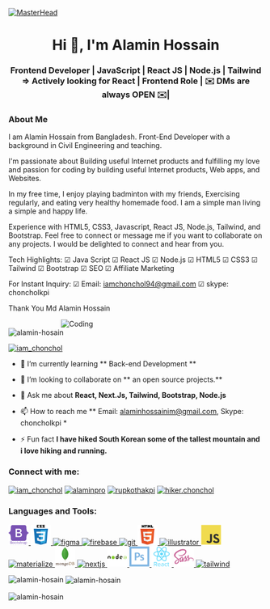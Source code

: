 [![MasterHead](https://media-exp1.licdn.com/dms/image/C5616AQGVWJ7LDyJdNw/profile-displaybackgroundimage-shrink_350_1400/0/1662717761183?e=1669248000&v=beta&t=YbyKU15_fMJMKp8qGgOwB94BwTGiReTZSxIAK-BVkQM)](https://www.linkedin.com/in/alaminpro/)

<h1 align="center">Hi 👋, I'm Alamin Hossain</h1>
<h3 align="center">Frontend Developer | JavaScript | React JS | Node.js | Tailwind => Actively looking for React | Frontend Role | ✉️ DMs are always OPEN ✉️|</h3>
<h3>About Me</h3>
<p>
I am Alamin Hossain from Bangladesh. Front-End Developer with a background in Civil Engineering and teaching.

I'm passionate about Building useful Internet products and fulfilling my love and passion for coding by building useful Internet products, Web apps, and Websites.

In my free time, I enjoy playing badminton with my friends, Exercising regularly, and eating very healthy homemade food. I am a simple man living a simple and happy life.

Experience with HTML5, CSS3, Javascript, React JS, Node.js, Tailwind, and Bootstrap. Feel free to connect or message me if you want to collaborate on any projects. I would be delighted to connect and hear from you.

Tech Highlights:
☑ Java Script
☑ React JS
☑ Node.js
☑ HTML5
☑ CSS3
☑ Tailwind
☑ Bootstrap
☑ SEO
☑ Affiliate Marketing

For Instant Inquiry:
☑ Email: iamchonchol94@gmail.com
☑ skype: choncholkpi

Thank You
Md Alamin Hossain
</p>

<img align="right" alt="Coding" width="400" src="https://miro.medium.com/max/1360/1*IRGHmiGsa16stedQvIaZfw.gif"/>

<p align="left"> <img src="https://komarev.com/ghpvc/?username=alamin-hosain&label=Profile%20views&color=0e75b6&style=flat" alt="alamin-hosain" /> </p>

<p align="left"> <a href="https://twitter.com/iam_chonchol" target="blank"><img src="https://img.shields.io/twitter/follow/iam_chonchol?logo=twitter&style=for-the-badge" alt="iam_chonchol" /></a> </p>

- 🌱 I’m currently learning ** Back-end Development **

- 👯 I’m looking to collaborate on ** an open source projects.**

- 💬 Ask me about **React, Next.Js, Tailwind, Bootstrap, Node.js**

- 📫 How to reach me ** Email: alaminhossainim@gmail.com, Skype: choncholkpi *

- ⚡ Fun fact **I have hiked South Korean some of the tallest mountain and i love hiking and running.**

<h3 align="left">Connect with me:</h3>
<p align="left">
<a href="https://twitter.com/iam_chonchol" target="blank"><img align="center" src="https://raw.githubusercontent.com/rahuldkjain/github-profile-readme-generator/master/src/images/icons/Social/twitter.svg" alt="iam_chonchol" height="30" width="40" /></a>
<a href="https://linkedin.com/in/alaminpro" target="blank"><img align="center" src="https://raw.githubusercontent.com/rahuldkjain/github-profile-readme-generator/master/src/images/icons/Social/linked-in-alt.svg" alt="alaminpro" height="30" width="40" /></a>
<a href="https://fb.com/rupkothakpi" target="blank"><img align="center" src="https://raw.githubusercontent.com/rahuldkjain/github-profile-readme-generator/master/src/images/icons/Social/facebook.svg" alt="rupkothakpi" height="30" width="40" /></a>
<a href="https://instagram.com/hiker.chonchol" target="blank"><img align="center" src="https://raw.githubusercontent.com/rahuldkjain/github-profile-readme-generator/master/src/images/icons/Social/instagram.svg" alt="hiker.chonchol" height="30" width="40" /></a>
</p>

<h3 align="left">Languages and Tools:</h3>
<p align="left"> <a href="https://getbootstrap.com" target="_blank" rel="noreferrer"> <img src="https://raw.githubusercontent.com/devicons/devicon/master/icons/bootstrap/bootstrap-plain-wordmark.svg" alt="bootstrap" width="40" height="40"/> </a> <a href="https://www.w3schools.com/css/" target="_blank" rel="noreferrer"> <img src="https://raw.githubusercontent.com/devicons/devicon/master/icons/css3/css3-original-wordmark.svg" alt="css3" width="40" height="40"/> </a> <a href="https://www.figma.com/" target="_blank" rel="noreferrer"> <img src="https://www.vectorlogo.zone/logos/figma/figma-icon.svg" alt="figma" width="40" height="40"/> </a> <a href="https://firebase.google.com/" target="_blank" rel="noreferrer"> <img src="https://www.vectorlogo.zone/logos/firebase/firebase-icon.svg" alt="firebase" width="40" height="40"/> </a> <a href="https://git-scm.com/" target="_blank" rel="noreferrer"> <img src="https://www.vectorlogo.zone/logos/git-scm/git-scm-icon.svg" alt="git" width="40" height="40"/> </a> <a href="https://www.w3.org/html/" target="_blank" rel="noreferrer"> <img src="https://raw.githubusercontent.com/devicons/devicon/master/icons/html5/html5-original-wordmark.svg" alt="html5" width="40" height="40"/> </a> <a href="https://www.adobe.com/in/products/illustrator.html" target="_blank" rel="noreferrer"> <img src="https://www.vectorlogo.zone/logos/adobe_illustrator/adobe_illustrator-icon.svg" alt="illustrator" width="40" height="40"/> </a> <a href="https://developer.mozilla.org/en-US/docs/Web/JavaScript" target="_blank" rel="noreferrer"> <img src="https://raw.githubusercontent.com/devicons/devicon/master/icons/javascript/javascript-original.svg" alt="javascript" width="40" height="40"/> </a> <a href="https://materializecss.com/" target="_blank" rel="noreferrer"> <img src="https://raw.githubusercontent.com/prplx/svg-logos/5585531d45d294869c4eaab4d7cf2e9c167710a9/svg/materialize.svg" alt="materialize" width="40" height="40"/> </a> <a href="https://www.mongodb.com/" target="_blank" rel="noreferrer"> <img src="https://raw.githubusercontent.com/devicons/devicon/master/icons/mongodb/mongodb-original-wordmark.svg" alt="mongodb" width="40" height="40"/> </a> <a href="https://nextjs.org/" target="_blank" rel="noreferrer"> <img src="https://cdn.worldvectorlogo.com/logos/nextjs-2.svg" alt="nextjs" width="40" height="40"/> </a> <a href="https://nodejs.org" target="_blank" rel="noreferrer"> <img src="https://raw.githubusercontent.com/devicons/devicon/master/icons/nodejs/nodejs-original-wordmark.svg" alt="nodejs" width="40" height="40"/> </a> <a href="https://www.photoshop.com/en" target="_blank" rel="noreferrer"> <img src="https://raw.githubusercontent.com/devicons/devicon/master/icons/photoshop/photoshop-line.svg" alt="photoshop" width="40" height="40"/> </a> <a href="https://reactjs.org/" target="_blank" rel="noreferrer"> <img src="https://raw.githubusercontent.com/devicons/devicon/master/icons/react/react-original-wordmark.svg" alt="react" width="40" height="40"/> </a> <a href="https://sass-lang.com" target="_blank" rel="noreferrer"> <img src="https://raw.githubusercontent.com/devicons/devicon/master/icons/sass/sass-original.svg" alt="sass" width="40" height="40"/> </a> <a href="https://tailwindcss.com/" target="_blank" rel="noreferrer"> <img src="https://www.vectorlogo.zone/logos/tailwindcss/tailwindcss-icon.svg" alt="tailwind" width="40" height="40"/> </a> </p>

<p><img align="left" src="https://github-readme-stats.vercel.app/api/top-langs?username=alamin-hosain&show_icons=true&locale=en&layout=compact" alt="alamin-hosain" /></p>

<p>&nbsp;<img align="center" src="https://github-readme-stats.vercel.app/api?username=alamin-hosain&show_icons=true&locale=en" alt="alamin-hosain" /></p>

<p><img align="center" src="https://github-readme-streak-stats.herokuapp.com/?user=alamin-hosain&" alt="alamin-hosain" /></p>
